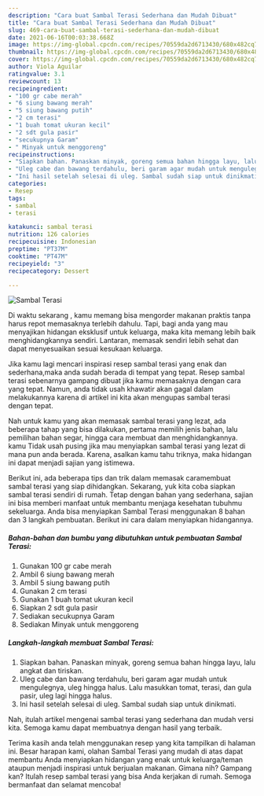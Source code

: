 ```yaml
---
description: "Cara buat Sambal Terasi Sederhana dan Mudah Dibuat"
title: "Cara buat Sambal Terasi Sederhana dan Mudah Dibuat"
slug: 469-cara-buat-sambal-terasi-sederhana-dan-mudah-dibuat
date: 2021-06-16T00:03:38.668Z
image: https://img-global.cpcdn.com/recipes/70559da2d6713430/680x482cq70/sambal-terasi-foto-resep-utama.jpg
thumbnail: https://img-global.cpcdn.com/recipes/70559da2d6713430/680x482cq70/sambal-terasi-foto-resep-utama.jpg
cover: https://img-global.cpcdn.com/recipes/70559da2d6713430/680x482cq70/sambal-terasi-foto-resep-utama.jpg
author: Viola Aguilar
ratingvalue: 3.1
reviewcount: 13
recipeingredient:
- "100 gr cabe merah"
- "6 siung bawang merah"
- "5 siung bawang putih"
- "2 cm terasi"
- "1 buah tomat ukuran kecil"
- "2 sdt gula pasir"
- "secukupnya Garam"
- " Minyak untuk menggoreng"
recipeinstructions:
- "Siapkan bahan. Panaskan minyak, goreng semua bahan hingga layu, lalu angkat dan tiriskan."
- "Uleg cabe dan bawang terdahulu, beri garam agar mudah untuk mengulegnya, uleg hingga halus. Lalu masukkan tomat, terasi, dan gula pasir, uleg lagi hingga halus."
- "Ini hasil setelah selesai di uleg. Sambal sudah siap untuk dinikmati."
categories:
- Resep
tags:
- sambal
- terasi

katakunci: sambal terasi 
nutrition: 126 calories
recipecuisine: Indonesian
preptime: "PT37M"
cooktime: "PT47M"
recipeyield: "3"
recipecategory: Dessert

---
```



![Sambal Terasi](https://img-global.cpcdn.com/recipes/70559da2d6713430/680x482cq70/sambal-terasi-foto-resep-utama.jpg)

Di waktu  sekarang , kamu memang bisa mengorder makanan praktis tanpa harus repot memasaknya terlebih dahulu. Tapi, bagi anda yang mau menyajikan hidangan eksklusif untuk keluarga, maka kita memang lebih baik menghidangkannya sendiri. Lantaran, memasak sendiri lebih sehat dan dapat menyesuaikan sesuai kesukaan keluarga.

Jika kamu lagi mencari inspirasi resep sambal terasi yang enak dan sederhana,maka anda sudah berada di tempat yang tepat. Resep sambal terasi  sebenarnya gampang dibuat jika kamu memasaknya dengan cara yang tepat. Namun, anda tidak usah khawatir akan gagal dalam melakukannya 
karena di artikel ini kita akan mengupas sambal terasi dengan tepat.  



Nah untuk kamu yang akan memasak sambal terasi yang lezat, ada beberapa tahap yang bisa dilakukan, pertama memilih jenis bahan, lalu pemilihan bahan segar, hingga cara membuat dan menghidangkannya. kamu Tidak usah pusing jika mau menyiapkan sambal terasi yang lezat di mana pun anda berada. Karena, asalkan kamu  tahu triknya, maka hidangan ini dapat menjadi sajian yang istimewa.

Berikut ini, ada beberapa tips dan trik dalam memasak caramembuat sambal terasi yang siap dihidangkan. Sekarang, yuk kita coba siapkan sambal terasi sendiri di rumah. Tetap dengan bahan yang sederhana, sajian ini bisa memberi manfaat untuk membantu menjaga kesehatan tubuhmu sekeluarga. Anda bisa menyiapkan Sambal Terasi menggunakan 8 bahan dan 3 langkah pembuatan. Berikut ini cara dalam menyiapkan hidangannya.

<!--inarticleads1-->

##### Bahan-bahan dan bumbu yang dibutuhkan untuk pembuatan Sambal Terasi:

1. Gunakan 100 gr cabe merah
1. Ambil 6 siung bawang merah
1. Ambil 5 siung bawang putih
1. Gunakan 2 cm terasi
1. Gunakan 1 buah tomat ukuran kecil
1. Siapkan 2 sdt gula pasir
1. Sediakan secukupnya Garam
1. Sediakan  Minyak untuk menggoreng




<!--inarticleads2-->

##### Langkah-langkah membuat Sambal Terasi:

1. Siapkan bahan. Panaskan minyak, goreng semua bahan hingga layu, lalu angkat dan tiriskan.
1. Uleg cabe dan bawang terdahulu, beri garam agar mudah untuk mengulegnya, uleg hingga halus. Lalu masukkan tomat, terasi, dan gula pasir, uleg lagi hingga halus.
1. Ini hasil setelah selesai di uleg. Sambal sudah siap untuk dinikmati.




Nah, itulah artikel mengenai  sambal terasi  yang sederhana dan mudah versi kita. Semoga kamu dapat membuatnya dengan hasil yang terbaik. 

Terima kasih anda telah menggunakan resep yang kita tampilkan di halaman ini. Besar harapan kami, olahan  Sambal Terasi yang mudah di atas dapat membantu Anda menyiapkan hidangan yang enak untuk keluarga/teman ataupun menjadi inspirasi untuk berjualan makanan. Gimana nih? Gampang kan? Itulah resep sambal terasi yang bisa Anda kerjakan di rumah. Semoga bermanfaat dan selamat mencoba!

